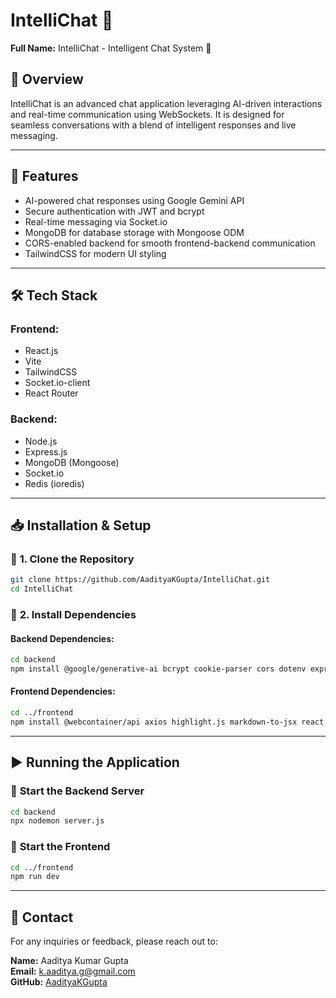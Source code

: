 # IntelliChat 💬  
**Full Name:** IntelliChat - Intelligent Chat System 💬

## 📖 Overview  
IntelliChat is an advanced chat application leveraging AI-driven interactions and real-time communication using WebSockets. It is designed for seamless conversations with a blend of intelligent responses and live messaging.  

---

## 🚀 Features  
- AI-powered chat responses using Google Gemini API  
- Secure authentication with JWT and bcrypt  
- Real-time messaging via Socket.io  
- MongoDB for database storage with Mongoose ODM  
- CORS-enabled backend for smooth frontend-backend communication  
- TailwindCSS for modern UI styling  

---

## 🛠️ Tech Stack  
### **Frontend:**  
- React.js  
- Vite  
- TailwindCSS  
- Socket.io-client  
- React Router  

### **Backend:**  
- Node.js  
- Express.js  
- MongoDB (Mongoose)  
- Socket.io  
- Redis (ioredis)  

---

## 📥 Installation & Setup  

### 🔹 **1. Clone the Repository**  
```bash
git clone https://github.com/AadityaKGupta/IntelliChat.git
cd IntelliChat
```

### 🔹 **2. Install Dependencies**  

#### **Backend Dependencies:**  
```bash
cd backend
npm install @google/generative-ai bcrypt cookie-parser cors dotenv express express-validator ioredis jsonwebtoken mongoose morgan socket.io
```

#### **Frontend Dependencies:**  
```bash
cd ../frontend
npm install @webcontainer/api axios highlight.js markdown-to-jsx react react-dom react-router-dom remixicon socket.io-client @vitejs/plugin-react eslint eslint-plugin-react eslint-plugin-react-hooks eslint-plugin-react-refresh globals postcss tailwindcss vite autoprefixer
```

---

## ▶️ Running the Application  

### 🔹 **Start the Backend Server**  
```bash
cd backend
npx nodemon server.js
```

### 🔹 **Start the Frontend**  
```bash
cd ../frontend
npm run dev
```

---

## 📧 Contact  
For any inquiries or feedback, please reach out to:  

**Name:** Aaditya Kumar Gupta  
**Email:** [k.aaditya.g@gmail.com](mailto:k.aaditya.g@gmail.com)  
**GitHub:** [AadityaKGupta](https://github.com/AadityaKGupta)  
